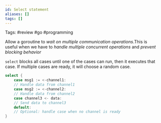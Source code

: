 ```yaml
---
id: Select statement
aliases: []
tags: []
---
```


Tags: #review #go #programming

Allow a goroutine to _wait on multiple communication operations_.This is useful when we have to _handle multiple concurrent operations_ and _prevent blocking behavior_

`select` blocks all cases until one of the cases can run, then it executes that case. If multiple cases are ready, it will choose a random case.

```go
select {
	case msg1 := <-channel1:
    // Handle data from channel1
	case msg2 := <-channel2:
    // Handle data from channel2
	case channel3 <- data:
    // Send data to channel3
	default:
    // Optional: handle case when no channel is ready
}
```
